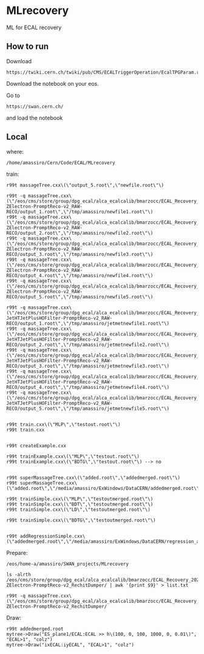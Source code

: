 # MLrecovery

ML for ECAL recovery


How to run
----

Download 

    https://twiki.cern.ch/twiki/pub/CMS/ECALTriggerOperation/EcalTPGParam.root


Download the notebook on your eos.

Go to

    https://swan.cern.ch/
    
and load the notebook




Local
----

where:

    /home/amassiro/Cern/Code/ECAL/MLrecovery

train:

    r99t massageTree.cxx\(\"output_5.root\",\"newfile.root\"\)

    r99t -q massageTree.cxx\(\"/eos/cms/store/group/dpg_ecal/alca_ecalcalib/bmarzocc/ECAL_Recovery_2022/TEST/EGamma_Run2022D-ZElectron-PromptReco-v2_RAW-RECO/output_1.root\",\"/tmp/amassiro/newfile1.root\"\)
    r99t -q massageTree.cxx\(\"/eos/cms/store/group/dpg_ecal/alca_ecalcalib/bmarzocc/ECAL_Recovery_2022/TEST/EGamma_Run2022D-ZElectron-PromptReco-v2_RAW-RECO/output_2.root\",\"/tmp/amassiro/newfile2.root\"\)
    r99t -q massageTree.cxx\(\"/eos/cms/store/group/dpg_ecal/alca_ecalcalib/bmarzocc/ECAL_Recovery_2022/TEST/EGamma_Run2022D-ZElectron-PromptReco-v2_RAW-RECO/output_3.root\",\"/tmp/amassiro/newfile3.root\"\)
    r99t -q massageTree.cxx\(\"/eos/cms/store/group/dpg_ecal/alca_ecalcalib/bmarzocc/ECAL_Recovery_2022/TEST/EGamma_Run2022D-ZElectron-PromptReco-v2_RAW-RECO/output_4.root\",\"/tmp/amassiro/newfile4.root\"\)
    r99t -q massageTree.cxx\(\"/eos/cms/store/group/dpg_ecal/alca_ecalcalib/bmarzocc/ECAL_Recovery_2022/TEST/EGamma_Run2022D-ZElectron-PromptReco-v2_RAW-RECO/output_5.root\",\"/tmp/amassiro/newfile5.root\"\)
    
    r99t -q massageTree.cxx\(\"/eos/cms/store/group/dpg_ecal/alca_ecalcalib/bmarzocc/ECAL_Recovery_2022/TEST/JetMET_Run2022D-JetHTJetPlusHOFilter-PromptReco-v2_RAW-RECO/output_1.root\",\"/tmp/amassiro/jetmetnewfile1.root\"\)
    r99t -q massageTree.cxx\(\"/eos/cms/store/group/dpg_ecal/alca_ecalcalib/bmarzocc/ECAL_Recovery_2022/TEST/JetMET_Run2022D-JetHTJetPlusHOFilter-PromptReco-v2_RAW-RECO/output_2.root\",\"/tmp/amassiro/jetmetnewfile2.root\"\)
    r99t -q massageTree.cxx\(\"/eos/cms/store/group/dpg_ecal/alca_ecalcalib/bmarzocc/ECAL_Recovery_2022/TEST/JetMET_Run2022D-JetHTJetPlusHOFilter-PromptReco-v2_RAW-RECO/output_3.root\",\"/tmp/amassiro/jetmetnewfile3.root\"\)
    r99t -q massageTree.cxx\(\"/eos/cms/store/group/dpg_ecal/alca_ecalcalib/bmarzocc/ECAL_Recovery_2022/TEST/JetMET_Run2022D-JetHTJetPlusHOFilter-PromptReco-v2_RAW-RECO/output_4.root\",\"/tmp/amassiro/jetmetnewfile4.root\"\)
    r99t -q massageTree.cxx\(\"/eos/cms/store/group/dpg_ecal/alca_ecalcalib/bmarzocc/ECAL_Recovery_2022/TEST/JetMET_Run2022D-JetHTJetPlusHOFilter-PromptReco-v2_RAW-RECO/output_5.root\",\"/tmp/amassiro/jetmetnewfile5.root\"\)

    
    r99t train.cxx\(\"MLP\",\"testout.root\"\)
    r99t train.cxx
    
    
    r99t createExample.cxx
    
    r99t trainExample.cxx\(\"MLP\",\"testout.root\"\)
    r99t trainExample.cxx\(\"BDTG\",\"testout.root\"\) --> no
    
    
    r99t superMassageTree.cxx\(\"added.root\",\"addedmerged.root\"\)
    r99t superMassageTree.cxx\(\"added.root\",\"/media/amassiro/ExWindows/DataCERN/addedmerged.root\"\)

    r99t trainSimple.cxx\(\"MLP\",\"testoutmerged.root\"\)
    r99t trainSimple.cxx\(\"BDT\",\"testoutmerged.root\"\)
    r99t trainSimple.cxx\(\"LD\",\"testoutmerged.root\"\)

    r99t trainSimple.cxx\(\"BDTG\",\"testoutmerged.root\"\)
    
    
    r99t addRegressionSimple.cxx\(\"addedmerged.root\",\"/media/amassiro/ExWindows/DataCERN/regression_addedmerged.root\",\"newECAL\",\"dataset/weights/TMVARegression_BDTG.weights.xml\"\)

    

    
Prepare:

    /eos/home-a/amassiro/SWAN_projects/MLrecovery

    ls -alrth /eos/cms/store/group/dpg_ecal/alca_ecalcalib/bmarzocc/ECAL_Recovery_2022/EGamma_Run2022D-ZElectron-PromptReco-v2_RechitDumper/ | awk '{print $9}' > list.txt
    
    r99t -q massageTree.cxx\(\"/eos/cms/store/group/dpg_ecal/alca_ecalcalib/bmarzocc/ECAL_Recovery_2022/EGamma_Run2022D-ZElectron-PromptReco-v2_RechitDumper/
    
    
Draw:

    r99t addedmerged.root
    mytree->Draw("ES_plane1/ECAL:ECAL >> h\(100, 0, 100, 1000, 0, 0.01\)", "ECAL>1", "colz")
    mytree->Draw("ixECAL:iyECAL", "ECAL>1", "colz")
    
    
    
    
    
    
    